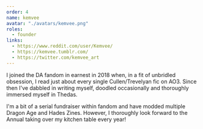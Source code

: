 ```yaml
---
order: 4
name: kemvee
avatar: "./avatars/kemvee.png"
roles:
  - founder
links:
  - https://www.reddit.com/user/Kemvee/
  - https://kemvee.tumblr.com/
  - https://twitter.com/kemvee_art
---
```


I joined the DA fandom in earnest in 2018 when, in a fit of unbridled obsession,
I read just about every single Cullen/Trevelyan fic on AO3. Since then I've
dabbled in writing myself, doodled occasionally and thoroughly immersed myself
in Thedas.

I'm a bit of a serial fundraiser within fandom and have modded multiple Dragon
Age and Hades Zines. However, I thoroughly look forward to the Annual taking
over my kitchen table every year!
